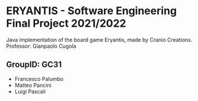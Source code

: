 # ERYANTIS - Software Engineering Final Project 2021/2022
Java implementation of the board game Eryantis, made by Cranio Creations.
Professor: Gianpaolo Cugola

## GroupID: GC31
+ Francesco Palumbo
+ Matteo Pancini
+ Luigi Pascali
